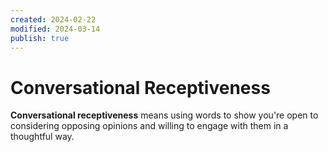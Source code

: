 ```yaml
---
created: 2024-02-22
modified: 2024-03-14
publish: true
---
```


# Conversational Receptiveness
**Conversational receptiveness** means using words to show you're open to considering opposing opinions and willing to engage with them in a thoughtful way.